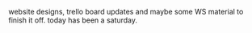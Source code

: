 website designs, trello board updates and maybe some WS material to finish it off. today has been a saturday. 